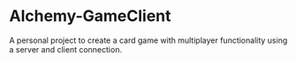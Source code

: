# Alchemy-GameClient

A personal project to create a card game with multiplayer functionality using a server and client connection.
